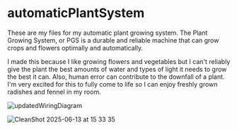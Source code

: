 # automaticPlantSystem

These are my files for my automatic plant growing system. The Plant Growing System, or PGS is a durable and reliable machine that can grow crops and flowers optimally and automatically.

I made this because I like growing flowers and vegetables but I can't reliably give the plant the best amounts of water and types of light it needs to grow the best it can. Also, human error can contribute to the downfall of a plant. I'm very excited for this to fully come to life so I can enjoy freshly grown radishes and fennel in my room.


![updatedWiringDiagram](https://github.com/user-attachments/assets/da496693-fd77-44df-82b6-8cd20954bd9d)

![CleanShot 2025-06-13 at 15 33 35](https://github.com/user-attachments/assets/3fdabda3-9775-40ba-96a7-1a5b26eee106)
